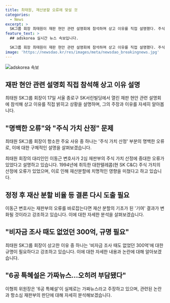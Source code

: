 ```yaml
---
title: 최태원, 재산분할 오류에 맞설 것
categories:
  - News
excerpt: >
  SK그룹 회장 최태원이 재판 현안 관련 설명회에 참석하며 상고 이유를 직접 설명했다. 주식 가치 산정의 오류와 노소영 관장에 대한 부친 노태우 전 대통령의 특혜설에 대한 논란을 제기하며 필요한 규명을 요구했다. 최태원 회장과 법률 대리인은 항소심 판결의 오류를 지적하고, 재산분할금 책정의 기초가 된 '기여' 결과가 바뀔 경우의 파기 환송 가능성을 언급했다. 또한, 2심 재판부의 6공 특혜설을 가짜뉴스로 지적하고 SK그룹의 명예를 회복하겠다고 밝혔다. (단어 수: 146)
feature_text: >
  ## adskorea 실시간 뉴스 속보입니다.

  SK그룹 회장 최태원이 재판 현안 관련 설명회에 참석하며 상고 이유를 직접 설명했다. 주식 가치 산정의 오류와 노소영 관장에 대한 부친 노태우 전 대통령의 특혜설에 대한 논란을 제기하며 필요한 규명을 요구했다. 최태원 회장과 법률 대리인은 항소심 판결의 오류를 지적하고, 재산분할금 책정의 기초가 된 '기여' 결과가 바뀔 경우의 파기 환송 가능성을 언급했다. 또한, 2심 재판부의 6공 특혜설을 가짜뉴스로 지적하고 SK그룹의 명예를 회복하겠다고 밝혔다. (단어 수: 146)
image: 'https://newsdao.kr/res/images/meta/newsdao_breakingnews.jpg'
---
```


<p><img src="https://newsdao.kr/res/images/meta/newsdao_breakingnews.jpg" alt="adskorea 속보" /></p>

<h2 data-ke-size="size26">재판 현안 관련 설명회 직접 참석해 상고 이유 설명</h2>

<p data-ke-size="size16">최태원 SK그룹 회장이 17일 서울 종로구 SK서린빌딩에서 열린 재판 현안 관련 설명회에 참석해 상고 이유를 직접 밝히고 상황을 설명하며, 그의 주장과 이유를 자세히 알아봅니다.</p>

<h2 data-ke-size="size26">"명백한 오류"와 "주식 가치 산정" 문제</h2>

<p data-ke-size="size16">최태원 SK그룹 회장이 항소한 주요 사유 중 하나는 '주식 가치 산정' 부분의 명백한 오류로, 이에 대한 구체적인 설명을 살펴보겠습니다. </p>

<p data-ke-size="size16">최태원 회장의 대리인인 이동근 변호사가 2심 재판부의 주식 가치 산정에 중대한 오류가 있었다고 설명하고 있습니다. 1994년에 취득한 대한텔레콤(현 SK C&C) 주식 가치의 산정에 오류가 있었으며, 이로 인해 재산분할에 치명적인 영향을 미쳤다고 하고 있습니다. </p>

<h2 data-ke-size="size26">정정 후 재산 분할 비율 등 결론 다시 도출 필요</h2>

<p data-ke-size="size16">이동근 변호사는 재판부의 오류를 바로잡는다면 재산 분할의 기초가 된 '기여' 결과가 변화될 것이라고 강조하고 있습니다. 이에 대한 자세한 분석을 살펴보겠습니다.</p>

<h2 data-ke-size="size26">"비자금 조사 때도 없었던 300억, 규명 필요"</h2>

<p data-ke-size="size16">최태원 SK그룹 회장이 상고한 이유 중 하나는 '비자금 조사 때도 없었던 300억'에 대한 규명이 필요하다고 강조하고 있습니다. 이에 대한 자세한 내용과 논란에 대해 알아보겠습니다.</p>

<h2 data-ke-size="size26">"6공 특혜설은 가짜뉴스…오히려 부담됐다"</h2>

<p data-ke-size="size16">이형희 위원장은 '6공 특혜설'이 실제로는 가짜뉴스라고 주장하고 있으며, 관련된 논란과 항소심 재판부의 판단에 대해 자세히 분석해보겠습니다.</p>

